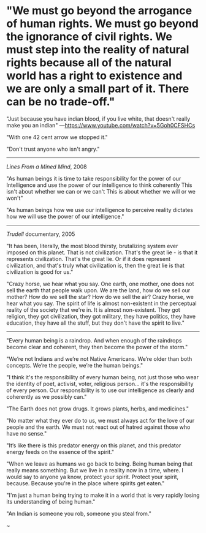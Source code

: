 # "We must go beyond the arrogance of human rights. We must go beyond the ignorance of civil rights. We must step into the reality of natural rights because all of the natural world has a right to existence and we are only a small part of it. There can be no trade-off."

"Just because you have indian blood, if you live white, that doesn't
really make you an indian" —https://www.youtube.com/watch?v=5Goh0CFSHCs

"With one 42 cent arrow we stopped it."

"Don't trust anyone who isn't angry."

----

_Lines From a Mined Mind_, 2008

"As human beings it is time to take responsibility for the power of
our Intelligence and use the power of our intelligence to think
coherently This isn't about whether we can or we can't This is about
whether we will or we won't"

"As human beings how we use our intelligence to perceive reality
dictates how we will use the power of our intelligence."

---

_Trudell_ documentary, 2005

"It has been, literally, the most blood thirsty, brutalizing system
ever imposed on this planet. That is not civilization. That's the
great lie - is that it represents civilization. That's the great
lie. Or if it does represent civilization, and that's truly what
civilization is, then the great lie is that civilization is good for
us."

"Crazy horse, we hear what you say. One earth, one mother, one does
not sell the earth that people walk upon. We are the land, how do we
sell our mother? How do we sell the star? How do we sell the air?
Crazy horse, we hear what you say. The spirit of life is almost
non-existent in the perceptual reality of the society that we're
in. It is almost non-existent. They got religion, they got
civilization, they got military, they have politics, they have
education, they have all the stuff, but they don't have the spirit to
live."

----

"Every human being is a raindrop. And when enough of the raindrops
become clear and coherent, they then become the power of the storm."

"We’re not Indians and we’re not Native Americans. We’re older than
both concepts. We’re the people, we’re the human beings."

"I think it's the responsibility of every human being, not just those
who wear the identity of poet, activist, voter, religious
person... it's the responsibility of every person. Our responsibility
is to use our intelligence as clearly and coherently as we possibly
can."

"The Earth does not grow drugs. It grows plants, herbs, and
medicines."

"No matter what they ever do to us, we must always act for the love of
our people and the earth. We must not react out of hatred against
those who have no sense."

"It’s like there is this predator energy on this planet, and this
predator energy feeds on the essence of the spirit."

"When we leave as humans we go back to being. Being human being that
really means something. But we live in a reality now in a time,
where. I would say to anyone ya know, protect your spirit. Protect
your spirit, because. Because you're in the place where spirits get
eaten."

"I'm just a human being trying to make it in a world that is very
rapidly losing its understanding of being human."

"An Indian is someone you rob, someone you steal from."

~

